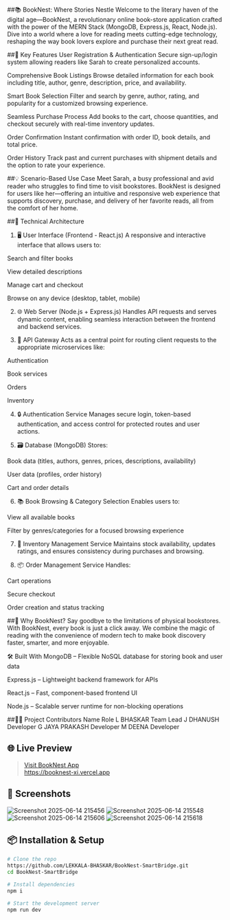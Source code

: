 ##📚 BookNest: Where Stories Nestle
Welcome to the literary haven of the digital age—BookNest, a revolutionary online book-store application crafted with the power of the MERN Stack (MongoDB, Express.js, React, Node.js). Dive into a world where a love for reading meets cutting-edge technology, reshaping the way book lovers explore and purchase their next great read.

##🌟 Key Features
User Registration & Authentication
Secure sign-up/login system allowing readers like Sarah to create personalized accounts.

Comprehensive Book Listings
Browse detailed information for each book including title, author, genre, description, price, and availability.

Smart Book Selection
Filter and search by genre, author, rating, and popularity for a customized browsing experience.

Seamless Purchase Process
Add books to the cart, choose quantities, and checkout securely with real-time inventory updates.

Order Confirmation
Instant confirmation with order ID, book details, and total price.

Order History
Track past and current purchases with shipment details and the option to rate your experience.

##💡 Scenario-Based Use Case
Meet Sarah, a busy professional and avid reader who struggles to find time to visit bookstores. BookNest is designed for users like her—offering an intuitive and responsive web experience that supports discovery, purchase, and delivery of her favorite reads, all from the comfort of her home.

##🧱 Technical Architecture
1. 🖥️ User Interface (Frontend - React.js)
A responsive and interactive interface that allows users to:

Search and filter books

View detailed descriptions

Manage cart and checkout

Browse on any device (desktop, tablet, mobile)

2. 🌐 Web Server (Node.js + Express.js)
Handles API requests and serves dynamic content, enabling seamless interaction between the frontend and backend services.

3. 🚪 API Gateway
Acts as a central point for routing client requests to the appropriate microservices like:

Authentication

Book services

Orders

Inventory

4. 🔒 Authentication Service
Manages secure login, token-based authentication, and access control for protected routes and user actions.

5. 🗃️ Database (MongoDB)
Stores:

Book data (titles, authors, genres, prices, descriptions, availability)

User data (profiles, order history)

Cart and order details

6. 📚 Book Browsing & Category Selection
Enables users to:

View all available books

Filter by genres/categories for a focused browsing experience

7. 🛒 Inventory Management Service
Maintains stock availability, updates ratings, and ensures consistency during purchases and browsing.

8. 📦 Order Management Service
Handles:

Cart operations

Secure checkout

Order creation and status tracking

##🚀 Why BookNest?
Say goodbye to the limitations of physical bookstores. With BookNest, every book is just a click away. We combine the magic of reading with the convenience of modern tech to make book discovery faster, smarter, and more enjoyable.

🛠️ Built With
MongoDB – Flexible NoSQL database for storing book and user data

Express.js – Lightweight backend framework for APIs

React.js – Fast, component-based frontend UI

Node.js – Scalable server runtime for non-blocking operations

##👨‍💻 Project Contributors
Name	Role
L BHASKAR	Team Lead
J DHANUSH	Developer
G JAYA PRAKASH	Developer
M DEENA	Developer


## 🌐 Live Preview

> [Visit BookNest App](#)  
https://booknest-xi.vercel.app

## 📸 Screenshots

![Screenshot 2025-06-14 215456](https://github.com/user-attachments/assets/0d9e43ac-5c37-4d0c-8982-7653eb9a3a79)
![Screenshot 2025-06-14 215548](https://github.com/user-attachments/assets/b3472740-bfe0-4f43-9411-fe6b446c64ed)
![Screenshot 2025-06-14 215606](https://github.com/user-attachments/assets/94f486e4-613e-4cd2-804a-d141365cb097)
![Screenshot 2025-06-14 215618](https://github.com/user-attachments/assets/4e78110a-b79b-40e0-b2db-ad1d9ba6f935)


## 📦 Installation & Setup

```bash
# Clone the repo
https://github.com/LEKKALA-BHASKAR/BookNest-SmartBridge.git
cd BookNest-SmartBridge

# Install dependencies
npm i

# Start the development server
npm run dev


